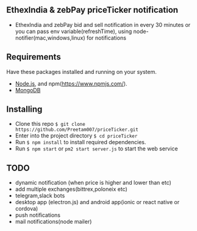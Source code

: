 ## EthexIndia & zebPay priceTicker notification

- EthexIndia and zebPay bid and sell notification in every 30 minutes or you can pass env variable(refreshTime), using node-notifier(mac,windows,linux) for notifications

## Requirements

Have these packages installed and running on your system.

- [Node.js](https://nodejs.org/download/), and npm(https://www.npmjs.com/).
- [MongoDB](https://www.mongodb.org/downloads)

## Installing

* Clone this repo `$ git clone https://github.com/Preetam007/priceTicker.git`
* Enter into the project directory `$ cd priceTicker`
* Run `$ npm install` to install required dependencies.
* Run `$ npm start` or `pm2 start server.js` to start the web service


## TODO
- dynamic notification (when price is higher and lower than etc)
- add multiple exchanges(bittrex,poloneix etc)
- telegram,slack bots
- desktop app (electron.js) and android app(ionic or react native or cordova)
- push notifications
- mail notifications(node mailer)
  
